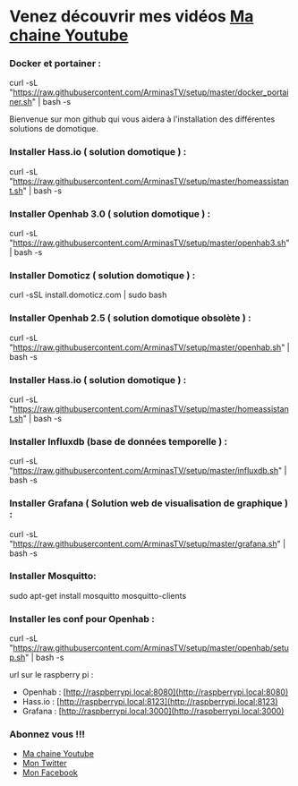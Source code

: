 # Venez découvrir mes vidéos [Ma chaine Youtube](https://www.youtube.com/channel/UCLoLYGnh66x9cMee-qBi3XQ/)

### Docker et portainer : 
curl -sL "https://raw.githubusercontent.com/ArminasTV/setup/master/docker_portainer.sh" | bash -s

Bienvenue sur mon github qui vous aidera à l'installation des différentes solutions de domotique.

### Installer Hass.io ( solution domotique ) : 
curl -sL "https://raw.githubusercontent.com/ArminasTV/setup/master/homeassistant.sh" | bash -s

### Installer Openhab 3.0 ( solution domotique ) : 
curl -sL "https://raw.githubusercontent.com/ArminasTV/setup/master/openhab3.sh" | bash -s

### Installer Domoticz ( solution domotique ) : 
curl -sSL install.domoticz.com | sudo bash

### Installer Openhab 2.5 ( solution domotique obsolète ) : 
curl -sL "https://raw.githubusercontent.com/ArminasTV/setup/master/openhab.sh" | bash -s

### Installer Hass.io ( solution domotique ) : 
curl -sL "https://raw.githubusercontent.com/ArminasTV/setup/master/homeassistant.sh" | bash -s

### Installer Influxdb (base de données temporelle ) : 
curl -sL "https://raw.githubusercontent.com/ArminasTV/setup/master/influxdb.sh" | bash -s

### Installer Grafana ( Solution web de visualisation de graphique ) : 
curl -sL "https://raw.githubusercontent.com/ArminasTV/setup/master/grafana.sh" | bash -s

### Installer Mosquitto: 
sudo apt-get install mosquitto mosquitto-clients

### Installer les conf pour Openhab : 
curl -sL "https://raw.githubusercontent.com/ArminasTV/setup/master/openhab/setup.sh" | bash -s

url sur le raspberry pi : 
* Openhab   : [http://raspberrypi.local:8080](http://raspberrypi.local:8080)
* Hass.io   : [http://raspberrypi.local:8123](http://raspberrypi.local:8123)
* Grafana   : [http://raspberrypi.local:3000](http://raspberrypi.local:3000)

### Abonnez vous !!!
* [Ma chaine Youtube](https://www.youtube.com/channel/UCLoLYGnh66x9cMee-qBi3XQ/)
* [Mon Twitter](https://twitter.com/ArminasTV)
* [Mon Facebook](https://www.facebook.com/ArminasTV)
